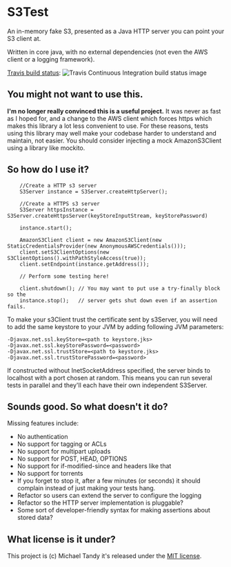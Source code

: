 # S3Test

An in-memory fake S3, presented as a Java HTTP server you can point your S3 client at.

Written in core java, with no external dependencies (not even the AWS client or a logging framework).

[Travis build status](https://travis-ci.org/michaeltandy/s3test): ![Travis Continuous Integration build status image](https://api.travis-ci.org/michaeltandy/s3test.svg)

## You might not want to use this.

**I'm no longer really convinced this is a useful project.** It was never as fast as I hoped for, and a change to the AWS client which forces https which makes this library a lot less convenient to use. For these reasons, tests using this library may well make your codebase harder to understand and maintain, not easier. You should consider injecting a mock AmazonS3Client using a library like mockito.

## So how do I use it?

```
    //Create a HTTP s3 server
    S3Server instance = S3Server.createHttpServer();

    //Create a HTTPS s3 server
    S3Server httpsInstance = S3Server.createHttpsServer(keyStoreInputStream, keyStorePassword)

    instance.start();

    AmazonS3Client client = new AmazonS3Client(new StaticCredentialsProvider(new AnonymousAWSCredentials()));
    client.setS3ClientOptions(new S3ClientOptions().withPathStyleAccess(true));
    client.setEndpoint(instance.getAddress());
    
    // Perform some testing here!
    
    client.shutdown(); // You may want to put use a try-finally block so the
    instance.stop();   // server gets shut down even if an assertion fails.
```

To make your s3Client trust the certificate sent by s3Server, you will need to add the same keystore to your JVM by
adding following JVM parameters:

```
-Djavax.net.ssl.keyStore=<path to keystore.jks>
-Djavax.net.ssl.keyStorePassword=<password>
-Djavax.net.ssl.trustStore=<path to keystore.jks>
-Djavax.net.ssl.trustStorePassword=<password>
```


If constructed without InetSocketAddress specified, the server binds to localhost with a port chosen at random.
This means you can run several tests in parallel and they'll each have their own independent S3Server.

## Sounds good. So what doesn't it do?

Missing features include:
* No authentication
* No support for tagging or ACLs
* No support for multipart uploads
* No support for POST, HEAD, OPTIONS
* No support for if-modified-since and headers like that
* No support for torrents
* If you forget to stop it, after a few minutes (or seconds) it should complain instead of just making your tests hang.
* Refactor so users can extend the server to configure the logging
* Refactor so the HTTP server implementation is pluggable?
* Some sort of developer-friendly syntax for making assertions about stored data?

## What license is it under?

This project is (c) Michael Tandy
it's released under the [MIT license](http://en.wikipedia.org/wiki/MIT_License).

